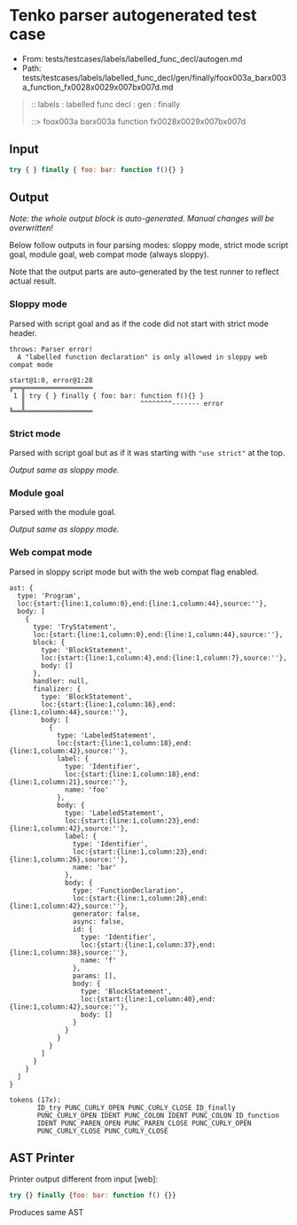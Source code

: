 # Tenko parser autogenerated test case

- From: tests/testcases/labels/labelled_func_decl/autogen.md
- Path: tests/testcases/labels/labelled_func_decl/gen/finally/foox003a_barx003a_function_fx0028x0029x007bx007d.md

> :: labels : labelled func decl : gen : finally
>
> ::> foox003a barx003a function fx0028x0029x007bx007d

## Input


`````js
try { } finally { foo: bar: function f(){} }
`````

## Output

_Note: the whole output block is auto-generated. Manual changes will be overwritten!_

Below follow outputs in four parsing modes: sloppy mode, strict mode script goal, module goal, web compat mode (always sloppy).

Note that the output parts are auto-generated by the test runner to reflect actual result.

### Sloppy mode

Parsed with script goal and as if the code did not start with strict mode header.

`````
throws: Parser error!
  A "labelled function declaration" is only allowed in sloppy web compat mode

start@1:0, error@1:28
╔══╦═════════════════
 1 ║ try { } finally { foo: bar: function f(){} }
   ║                             ^^^^^^^^------- error
╚══╩═════════════════

`````

### Strict mode

Parsed with script goal but as if it was starting with `"use strict"` at the top.

_Output same as sloppy mode._

### Module goal

Parsed with the module goal.

_Output same as sloppy mode._

### Web compat mode

Parsed in sloppy script mode but with the web compat flag enabled.

`````
ast: {
  type: 'Program',
  loc:{start:{line:1,column:0},end:{line:1,column:44},source:''},
  body: [
    {
      type: 'TryStatement',
      loc:{start:{line:1,column:0},end:{line:1,column:44},source:''},
      block: {
        type: 'BlockStatement',
        loc:{start:{line:1,column:4},end:{line:1,column:7},source:''},
        body: []
      },
      handler: null,
      finalizer: {
        type: 'BlockStatement',
        loc:{start:{line:1,column:16},end:{line:1,column:44},source:''},
        body: [
          {
            type: 'LabeledStatement',
            loc:{start:{line:1,column:18},end:{line:1,column:42},source:''},
            label: {
              type: 'Identifier',
              loc:{start:{line:1,column:18},end:{line:1,column:21},source:''},
              name: 'foo'
            },
            body: {
              type: 'LabeledStatement',
              loc:{start:{line:1,column:23},end:{line:1,column:42},source:''},
              label: {
                type: 'Identifier',
                loc:{start:{line:1,column:23},end:{line:1,column:26},source:''},
                name: 'bar'
              },
              body: {
                type: 'FunctionDeclaration',
                loc:{start:{line:1,column:28},end:{line:1,column:42},source:''},
                generator: false,
                async: false,
                id: {
                  type: 'Identifier',
                  loc:{start:{line:1,column:37},end:{line:1,column:38},source:''},
                  name: 'f'
                },
                params: [],
                body: {
                  type: 'BlockStatement',
                  loc:{start:{line:1,column:40},end:{line:1,column:42},source:''},
                  body: []
                }
              }
            }
          }
        ]
      }
    }
  ]
}

tokens (17x):
       ID_try PUNC_CURLY_OPEN PUNC_CURLY_CLOSE ID_finally
       PUNC_CURLY_OPEN IDENT PUNC_COLON IDENT PUNC_COLON ID_function
       IDENT PUNC_PAREN_OPEN PUNC_PAREN_CLOSE PUNC_CURLY_OPEN
       PUNC_CURLY_CLOSE PUNC_CURLY_CLOSE
`````


## AST Printer

Printer output different from input [web]:

````js
try {} finally {foo: bar: function f() {}}
````

Produces same AST
